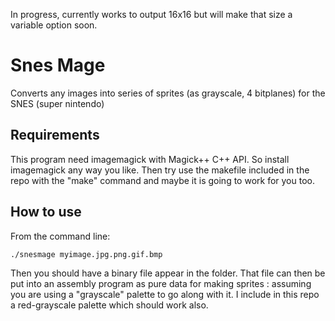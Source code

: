 In progress, currently works to output 16x16 but will make that size a variable option soon.

# Snes Mage
Converts any images into series of sprites (as grayscale, 4 bitplanes) for the SNES (super nintendo)

## Requirements
This program need imagemagick with Magick++ C++ API. So install imagemagick any way you like. Then try use the makefile included in the repo with the "make" command and maybe it is going to work for you too.

## How to use
From the command line:
```
./snesmage myimage.jpg.png.gif.bmp
```
Then you should have a binary file appear in the folder. That file can then be put into an assembly program as pure data for making sprites : assuming you are using a "grayscale" palette to go along with it. I include in this repo a red-grayscale palette which should work also.
